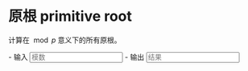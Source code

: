 # 原根 primitive root

计算在 $\bmod p$ 意义下的所有原根。

<div class="grid cards" id="calc" markdown>
- 输入
    <input class="md-input md-input--stretch" id="input-p" type="number" placeholder="模数">
- 输出
    <input class="md-input md-input--stretch" id="output" placeholder="结果" readonly>
</div>

<script>
window.onload = function() {
    register_calc($("#calc"), function(params) {
        p = BigInt(params.p.val());
        if(p <= 0) return "参数错误";
        if(p > 1e18) return "超出计算范围";
        return "[TODO]作者很懒，还没有写代码";
    }, {p: $("#input-p")}, $("#output"));
}
</script>